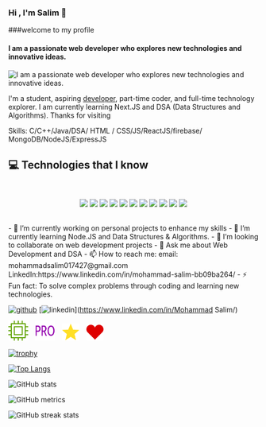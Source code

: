 ### Hi , I'm Salim  👋
###welcome to my profile
#### I am a passionate web developer who explores new technologies and innovative ideas.
![I am a passionate web developer who explores new technologies and innovative ideas.](https://img.freepik.com/free-photo/tourists-go-up-hill-sunrise_1150-19692.jpg?t=st=1719910193~exp=1719913793~hmac=00179799511e07df7b1b0a268c80856a71a0f9f28a452ffe7dcef6c55cce3de5&w=900)

I'm a student, aspiring [developer]([https://github.com/mohammad-salim]), part-time coder, and full-time technology explorer. I am currently learning Next.JS and DSA (Data Structures and Algorithms). Thanks for visiting 

Skills: C/C++/Java/DSA/ HTML / CSS/JS/ReactJS/firebase/ MongoDB/NodeJS/ExpressJS
## :computer: Technologies that I know

<br>
<p align="center">
<img src="https://github.com/mir-hussain/mir-hussain/blob/main/images/icons/HTML.png"/>
<img src="https://github.com/mir-hussain/mir-hussain/blob/main/images/icons/css.png"/>
<img src="https://github.com/mir-hussain/mir-hussain/blob/main/images/icons/JavaScript.png"/>
<img src="https://github.com/mir-hussain/mir-hussain/blob/main/images/icons/react.png"/>


<img src="https://github.com/mir-hussain/mir-hussain/blob/main/images/icons/tailwind.png"/>

<img src="https://github.com/mir-hussain/mir-hussain/blob/main/images/icons/node.png"/>
<img src="https://github.com/mir-hussain/mir-hussain/blob/main/images/icons/express.png"/>
<img src="https://github.com/mir-hussain/mir-hussain/blob/main/images/icons/mongo.png"/>

<img src="https://github.com/mir-hussain/mir-hussain/blob/main/images/icons/c.png"/>
<img src="https://github.com/mir-hussain/mir-hussain/blob/main/images/icons/cpp.png"/>
<img src="https://github.com/mir-hussain/mir-hussain/blob/main/images/icons/firebase.png"/>
</p>
<br/>
- 🔭 I’m currently working on personal projects to enhance my skills 
- 🌱 I’m currently learning Node.JS and Data Structures & Algorithms. 
- 👯 I’m looking to collaborate on web development projects 
- 💬 Ask me about Web Development and DSA 
- 📫 How to reach me: email: mohammadsalim017427@gmail.com LinkedIn:https://www.linkedin.com/in/mohammad-salim-bb09ba264/ 
- ⚡ Fun fact: To solve complex problems through coding and learning new technologies. 


[<img src='https://cdn.jsdelivr.net/npm/simple-icons@3.0.1/icons/github.svg' alt='github' height='40'>](https://github.com/mohammad-salim-23)  [<img src='https://cdn.jsdelivr.net/npm/simple-icons@3.0.1/icons/linkedin.svg' alt='linkedin' height='40'>](https://www.linkedin.com/in/Mohammad Salim/)  

<a href='https://docs.github.com/en/developers'><img src='https://raw.githubusercontent.com/acervenky/animated-github-badges/master/assets/devbadge.gif' width='40' height='40'></a> <a href='https://github.com/pricing'><img src='https://raw.githubusercontent.com/acervenky/animated-github-badges/master/assets/pro.gif' width='40' height='40'></a> <a href='https://stars.github.com/'><img src='https://raw.githubusercontent.com/acervenky/animated-github-badges/master/assets/starbadge.gif' width='35' height='35'></a> <a href='https://docs.github.com/en/github/supporting-the-open-source-community-with-github-sponsors'><img src='https://raw.githubusercontent.com/acervenky/animated-github-badges/master/assets/sponsorbadge.gif' width='35' height='35'></a> 

[![trophy](https://github-profile-trophy.vercel.app/?username=mohammad-salim-23)](https://github.com/ryo-ma/github-profile-trophy)

[![Top Langs](https://github-readme-stats.vercel.app/api/top-langs/?username=mohammad-salim-23)](https://github.com/anuraghazra/github-readme-stats)

![GitHub stats](https://github-readme-stats.vercel.app/api?username=mohammad-salim-23&show_icons=true&count_private=true)  

![GitHub metrics](https://metrics.lecoq.io/mohammad-salim-23)  

![GitHub streak stats](https://streak-stats.demolab.com/?user=mohammad-salim-23)  

